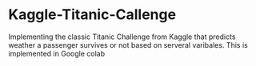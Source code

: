 # Kaggle-Titanic-Callenge

Implementing the classic Titanic Challenge from Kaggle that predicts weather a passenger survives or not based on serveral varibales. This is implemented in Google colab 
